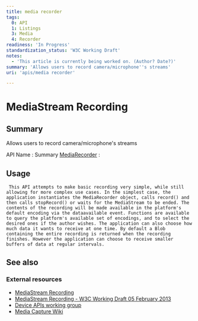 ```yaml
---
title: media recorder
tags:
  0: API
  1: Listings
  3: Media
  4: Recorder
readiness: 'In Progress'
standardization_status: 'W3C Working Draft'
notes:
  - 'This article is currently being worked on. (Author? Date?)'
summary: 'Allows users to record camera/microphone''s streams'
uri: 'apis/media recorder'

---
```

# MediaStream Recording

## Summary

Allows users to record camera/microphone's streams

API Name
:   Summary
[MediaRecorder](/apis/media_recorder/MediaRecorder)
:

## Usage

     This API attempts to make basic recording very simple, while still allowing for more complex use cases. In the simplest case, the application instantiates the MediaRecorder object, calls record() and then calls stopRecord() or waits for the MediaStream to be ended. The contents of the recording will be made available in the platform's default encoding via the dataavailable event. Functions are available to query the platform's available set of encodings, and to select the desired ones if the author wishes. The application can also choose how much data it wants to receive at one time. By default a Blob containing the entire recording is returned when the recording finishes. However the application can choose to receive smaller buffers of data at regular intervals.

## See also

### External resources

-   [MediaStream Recording](http://www.w3.org/TR/mediastream-recording/)
-   [MediaStream Recording - W3C Working Draft 05 February 2013](http://www.w3.org/TR/2013/WD-mediastream-recording-20130205/)
-   [Device APIs working group](http://www.w3.org/2009/dap/)
-   [Media Capture Wiki](http://www.w3.org/wiki/Media_Capture)

